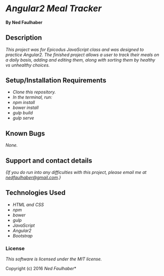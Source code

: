 # _Angular2 Meal Tracker_

#### By Ned Faulhaber

## Description

_This project was for Epicodus JavaScript class and was designed to practice Angular2.  The finished project allows a user to track their meals on a daily basis, adding and editing them, along with sorting them by healthy vs unhealthy choices._

## Setup/Installation Requirements

* _Clone this repository._
* _In the terminal, run:_
* _npm install_
* _bower install_
* _gulp build_
* _gulp serve_

## Known Bugs

_None._

## Support and contact details

_{If you do run into any difficulties with this project, please email me at nedfaulhaber@gmail.com.}_

## Technologies Used

* _HTML and CSS_
* _npm_
* _bower_
* _gulp_
* _JavaScript_
* _Angular2_
* _Bootstrap_

### License

*This software is licensed under the MIT license.*

Copyright (c) 2016 *_Ned Faulhaber_**
